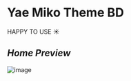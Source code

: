 
# Yae Miko Theme BD

  HAPPY TO USE ☀️

## *Home Preview*
![image](https://github.com/Zeleresia/Yae-Miko-Theme/assets/63954559/d324e073-5b08-4643-9990-9a09874c249d)
